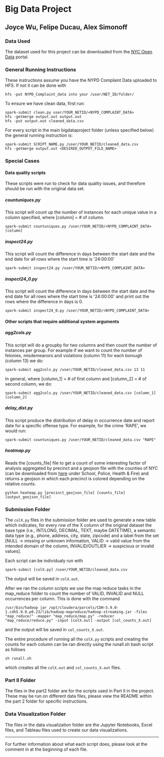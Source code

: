 # Big Data Project
## Joyce Wu, Felipe Ducau, Alex Simonoff

### Data Used
The dataset used for this project can be downloaded from the [NYC Open Data](https://data.cityofnewyork.us/Public-Safety/NYPD-Complaint-Data-Historic/qgea-i56i) portal.

### General Running Instructions
These instructions assume you have the NYPD Complaint Data uploaded to HFS. If not it can be done with
```
hfs -put NYPD_Complaint_data into your /user/NET_ID/folder/
```

To ensure we have clean data, first run:
```
spark-submit clean.py user/YOUR_NETID/<NYPD_COMPLAINT_DATA>
hfs -getmerge output.out output.out
hfs -put output.out cleaned_data.csv
```

For every script in the main bigdataproject folder (unless specified below) the general running instruction is:
```
spark-submit SCRIPT_NAME.py /user/YOUR_NETID/cleaned_data.csv
hfs -getmerge output.out <DESIRED_OUTPUT_FILE_NAME>
```

### Special Cases

#### Data quality scripts
These scripts were run to check for data quality issues, and therefore should be run with the original data set.

##### countuniques.py
This script will count up the number of instances for each unique value in a column specified, where [column] = # of column.
```
spark-submit countuniques.py /user/YOUR_NETID/<NYPD_COMPLAINT_DATA> [column]
```

##### inspect24.py
This script will count the difference in days between the start date and the end date for all rows where the start time is '24:00:00'
```
spark-submit inspect24.py /user/YOUR_NETID/<NYPD_COMPLAINT_DATA>
```

##### inspect24_0.py
This script will count the difference in days between the start date and the end date for all rows where the start time is '24:00:00' and print out the rows where the difference in days is 0.
```
spark-submit inspect24_0.py /user/YOUR_NETID/<NYPD_COMPLAINT_DATA>
```

#### Other scripts that require additional system arguments
##### agg2cols.py
This script will do a groupby for two columns and then count the number of instances per group. 
For example if we want to count the number of felonies, misdemeanors and violations (column 11) for each borough (column 13) we do:
```
spark-submit agg2cols.py /user/YOUR_NETID/cleaned_data.csv 13 11 
```

In general, where [column_1] = # of first column and [column_2] = # of second column, we do:
```
spark-submit agg2cols.py /user/YOUR_NETID/cleaned_data.csv [column_1] [column_2] 
```

##### delay_dist.py
This script produce the distribution of delay in occurrence date and report date for a specific offense type. For example, for the crime 'RAPE', we would run:
```
spark-submit countuniques.py /user/YOUR_NETID/cleaned_data.csv "RAPE"
```

##### heatmap.py

Reads the [counts_file] file to get a count of some interesting factor of analysis aggregated by precinct and a geojson file with
the counties of NYC (can be downloaded from [here](https://www1.nyc.gov/site/planning/data-maps/open-data/districts-download-metadata.page) under School, Police, Health & Fire) and returns a geojson in which each precinct is colored depending on the relative counts.

```
python heatmap.py [precinct_geojson_file] [counts_file] [output_geojson_file]
```
### Submission Folder
The `colX.py` files in the submission folder are used to generate a new table which indicates, for every row of the X column of the original dataset the base type (i.e., INT/LONG, DECIMAL, TEXT, maybe DATETIME), a semantic data type (e.g., phone, address, city, state, zipcode) and a label from the set [NULL -> missing or unknown information, VALID -> valid value from the
intended domain of the column, INVALID/OUTLIER -> suspicious or invalid values]. 

Each script can be individualy run with 

```
spark-submit [colX.py] /user/YOUR_NETID/cleaned_data.csv
```

The output will be saved in `colX.out`.

After we ran the column scripts we use the map reduce tasks in the map_reduce folder to count the number of VALID, INVALID and NULL occurrences per column. This is done with the command

```
/usr/bin/hadoop jar /opt/cloudera/parcels/CDH-5.9.0-1.cdh5.9.0.p0.23/lib/hadoop-mapreduce/hadoop-streaming.jar -files "map_reduce/" -mapper "map_reduce/map.py" -reducer "map_reduce/reduce.py" -input [colX.out] -output [col_counts_X.out] 
```
and the output will be saved in `col_counts_X.out`.

The entire procedure of running all the `colX.py` scripts and creating the counts for each column can be ran directly using the runall.sh bash script as follows

```
sh runall.sh
```

which creates all the `colX.out` and `col_counts_X.out` files. 

### Part II Folder

The files in the part2 folder are for the scripts used in Part II in the project. These may be run on different data files, please view the README within the part 2 folder for specific instructions.

### Data Visualization Folder

The files in the data visualization folder are the Jupyter Notebooks, Excel files, and Tableau files used to create our data visualizations. 
___

For further information about what each script does, please look at the comment in at the beginning of each file. 

